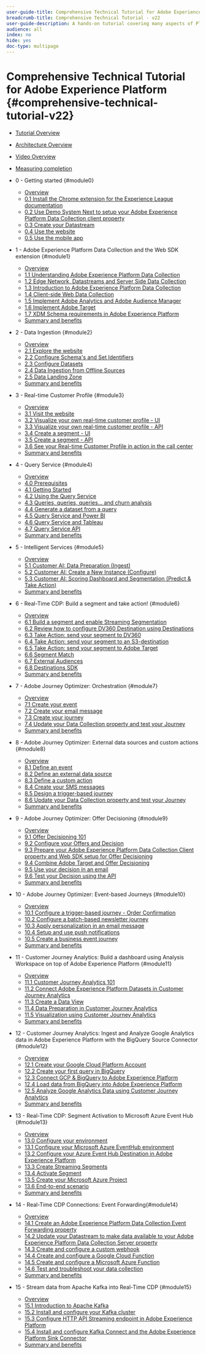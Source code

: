 ```yaml
---
user-guide-title: Comprehensive Technical Tutorial for Adobe Experience Platform - v22
breadcrumb-title: Comprehensive Technical Tutorial - v22
user-guide-description: A hands-on tutorial covering many aspects of Platform, including connections to third-party systems.
audience: all
index: no
hide: yes
doc-type: multipage
---
```


# Comprehensive Technical Tutorial for Adobe Experience Platform {#comprehensive-technical-tutorial-v22}

+ [Tutorial Overview](/help/tutorial-comprehensive-technical-v22/overview.md)
+ [Architecture Overview](/help/tutorial-comprehensive-technical-v22/architecture.md)
+ [Video Overview](/help/tutorial-comprehensive-technical-v22/videos.md)
+ [Measuring completion](/help/tutorial-comprehensive-technical-v22/completion.md)
+ 0 - Getting started {#module0}
  + [Overview](/help/tutorial-comprehensive-technical-v22/modules/module0/getting-started.md)
  + [0.1 Install the Chrome extension for the Experience League documentation](/help/tutorial-comprehensive-technical-v22/modules/module0/ex1.md)
  + [0.2 Use Demo System Next to setup your Adobe Experience Platform Data Collection client property](/help/tutorial-comprehensive-technical-v22/modules/module0/ex2.md)
  + [0.3 Create your Datastream](/help/tutorial-comprehensive-technical-v22/modules/module0/ex3.md)
  + [0.4 Use the website](/help/tutorial-comprehensive-technical-v22/modules/module0/ex4.md)
  + [0.5 Use the mobile app](/help/tutorial-comprehensive-technical-v22/modules/module0/ex5.md)

+ 1 - Adobe Experience Platform Data Collection and the Web SDK extension {#module1}
  + [Overview](/help/tutorial-comprehensive-technical-v22/modules/module1/data-ingestion-launch-web-sdk.md)
  + [1.1 Understanding Adobe Experience Platform Data Collection](/help/tutorial-comprehensive-technical-v22/modules/module1/ex1.md)
  + [1.2 Edge Network, Datastreams and Server Side Data Collection](/help/tutorial-comprehensive-technical-v22/modules/module1/ex2.md)
  + [1.3 Introduction to Adobe Experience Platform Data Collection](/help/tutorial-comprehensive-technical-v22/modules/module1/ex3.md)
  + [1.4 Client-side Web Data Collection](/help/tutorial-comprehensive-technical-v22/modules/module1/ex4.md)
  + [1.5 Implement Adobe Analytics and Adobe Audience Manager](/help/tutorial-comprehensive-technical-v22/modules/module1/ex5.md)
  + [1.6 Implement Adobe Target](/help/tutorial-comprehensive-technical-v22/modules/module1/ex6.md)
  + [1.7 XDM Schema requirements in Adobe Experience Platform](/help/tutorial-comprehensive-technical-v22/modules/module1/ex7.md)
  + [Summary and benefits](/help/tutorial-comprehensive-technical-v22/modules/module1/summary.md)
+ 2 - Data Ingestion {#module2}
  + [Overview](/help/tutorial-comprehensive-technical-v22/modules/module2/data-ingestion.md)
  + [2.1 Explore the website](/help/tutorial-comprehensive-technical-v22/modules/module2/ex1.md)
  + [2.2 Configure Schema's and Set Identifiers](/help/tutorial-comprehensive-technical-v22/modules/module2/ex2.md)
  + [2.3 Configure Datasets](/help/tutorial-comprehensive-technical-v22/modules/module2/ex3.md)
  + [2.4 Data Ingestion from Offline Sources](/help/tutorial-comprehensive-technical-v22/modules/module2/ex4.md)  
  + [2.5 Data Landing Zone](/help/tutorial-comprehensive-technical-v22/modules/module2/ex5.md)
  + [Summary and benefits](/help/tutorial-comprehensive-technical-v22/modules/module2/summary.md)
+ 3 - Real-time Customer Profile {#module3}
  + [Overview](/help/tutorial-comprehensive-technical-v22/modules/module3/real-time-customer-profile.md)
  + [3.1 Visit the website](/help/tutorial-comprehensive-technical-v22/modules/module3/ex1.md)
  + [3.2 Visualize your own real-time customer profile - UI](/help/tutorial-comprehensive-technical-v22/modules/module3/ex2.md)
  + [3.3 Visualize your own real-time customer profile - API](/help/tutorial-comprehensive-technical-v22/modules/module3/ex3.md)
  + [3.4 Create a segment - UI](/help/tutorial-comprehensive-technical-v22/modules/module3/ex4.md)
  + [3.5 Create a segment - API](/help/tutorial-comprehensive-technical-v22/modules/module3/ex5.md)
  + [3.6 See your Real-time Customer Profile in action in the call center](/help/tutorial-comprehensive-technical-v22/modules/module3/ex6.md)
  + [Summary and benefits](/help/tutorial-comprehensive-technical-v22/modules/module3/summary.md)
+ 4 - Query Service {#module4}
  + [Overview](/help/tutorial-comprehensive-technical-v22/modules/module4/query-service.md)
  + [4.0 Prerequisites](/help/tutorial-comprehensive-technical-v22/modules/module4/ex0.md)
  + [4.1 Getting Started](/help/tutorial-comprehensive-technical-v22/modules/module4/ex1.md)
  + [4.2 Using the Query Service](/help/tutorial-comprehensive-technical-v22/modules/module4/ex2.md)
  + [4.3 Queries, queries, queries... and churn analysis](/help/tutorial-comprehensive-technical-v22/modules/module4/ex3.md)
  + [4.4 Generate a dataset from a query](/help/tutorial-comprehensive-technical-v22/modules/module4/ex4.md)
  + [4.5 Query Service and Power BI](/help/tutorial-comprehensive-technical-v22/modules/module4/ex5.md)
  + [4.6 Query Service and Tableau](/help/tutorial-comprehensive-technical-v22/modules/module4/ex6.md)
  + [4.7 Query Service API](/help/tutorial-comprehensive-technical-v22/modules/module4/ex7.md)
  + [Summary and benefits](/help/tutorial-comprehensive-technical-v22/modules/module4/summary.md)
+ 5 - Intelligent Services {#module5}
  + [Overview](/help/tutorial-comprehensive-technical-v22/modules/module5/intelligent-services.md)
  + [5.1 Customer AI: Data Preparation (Ingest)](/help/tutorial-comprehensive-technical-v22/modules/module5/ex1.md)
  + [5.2 Customer AI: Create a New Instance (Configure)](/help/tutorial-comprehensive-technical-v22/modules/module5/ex2.md)
  + [5.3 Customer AI: Scoring Dashboard and Segmentation (Predict & Take Action)](/help/tutorial-comprehensive-technical-v22/modules/module5/ex3.md)
  + [Summary and benefits](/help/tutorial-comprehensive-technical-v22/modules/module5/summary.md)
+ 6 - Real-Time CDP: Build a segment and take action! {#module6}
  + [Overview](/help/tutorial-comprehensive-technical-v22/modules/module6/real-time-cdp-build-a-segment-take-action.md)
  + [6.1 Build a segment and enable Streaming Segmentation](/help/tutorial-comprehensive-technical-v22/modules/module6/ex1.md)
  + [6.2 Review how to configure DV360 Destination using Destinations](/help/tutorial-comprehensive-technical-v22/modules/module6/ex2.md)
  + [6.3 Take Action: send your segment to DV360](/help/tutorial-comprehensive-technical-v22/modules/module6/ex3.md)
  + [6.4 Take Action: send your segment to an S3-destination](/help/tutorial-comprehensive-technical-v22/modules/module6/ex4.md)
  + [6.5 Take Action: send your segment to Adobe Target](/help/tutorial-comprehensive-technical-v22/modules/module6/ex5.md)
  + [6.6 Segment Match](/help/tutorial-comprehensive-technical-v22/modules/module6/ex6.md)
  + [6.7 External Audiences](/help/tutorial-comprehensive-technical-v22/modules/module6/ex7.md)
  + [6.8 Destinations SDK](/help/tutorial-comprehensive-technical-v22/modules/module6/ex8.md)
  + [Summary and benefits](/help/tutorial-comprehensive-technical-v22/modules/module6/summary.md)
+ 7 - Adobe Journey Optimizer: Orchestration {#module7}
  + [Overview](/help/tutorial-comprehensive-technical-v22/modules/module7/journey-orchestration-create-account.md)
  + [7.1 Create your event](/help/tutorial-comprehensive-technical-v22/modules/module7/ex1.md)
  + [7.2 Create your email message](/help/tutorial-comprehensive-technical-v22/modules/module7/ex2.md)
  + [7.3 Create your journey](/help/tutorial-comprehensive-technical-v22/modules/module7/ex3.md)
  + [7.4 Update your Data Collection property and test your Journey](/help/tutorial-comprehensive-technical-v22/modules/module7/ex4.md)
  + [Summary and benefits](/help/tutorial-comprehensive-technical-v22/modules/module7/summary.md)
+ 8 - Adobe Journey Optimizer: External data sources and custom actions {#module8}
  + [Overview](/help/tutorial-comprehensive-technical-v22/modules/module8/journey-orchestration-external-weather-api-sms.md)
  + [8.1 Define an event](/help/tutorial-comprehensive-technical-v22/modules/module8/ex1.md)
  + [8.2 Define an external data source](/help/tutorial-comprehensive-technical-v22/modules/module8/ex2.md)
  + [8.3 Define a custom action](/help/tutorial-comprehensive-technical-v22/modules/module8/ex3.md)
  + [8.4 Create your SMS messages](/help/tutorial-comprehensive-technical-v22/modules/module8/ex4.md)
  + [8.5 Design a trigger-based journey](/help/tutorial-comprehensive-technical-v22/modules/module8/ex5.md)
  + [8.6 Update your Data Collection property and test your Journey](/help/tutorial-comprehensive-technical-v22/modules/module8/ex6.md)
  + [Summary and benefits](/help/tutorial-comprehensive-technical-v22/modules/module8/summary.md)
+ 9 - Adobe Journey Optimizer: Offer Decisioning {#module9}
  + [Overview](/help/tutorial-comprehensive-technical-v22/modules/module9/offer-decisioning.md)
  + [9.1 Offer Decisioning 101](/help/tutorial-comprehensive-technical-v22/modules/module9/ex1.md)
  + [9.2 Configure your Offers and Decision](/help/tutorial-comprehensive-technical-v22/modules/module9/ex2.md)
  + [9.3 Prepare your Adobe Experience Platform Data Collection Client property and Web SDK setup for Offer Decisioning](/help/tutorial-comprehensive-technical-v22/modules/module9/ex3.md)
  + [9.4 Combine Adobe Target and Offer Decisioning](/help/tutorial-comprehensive-technical-v22/modules/module9/ex4.md)
  + [9.5 Use your decision in an email](/help/tutorial-comprehensive-technical-v22/modules/module9/ex5.md)
  + [9.6 Test your Decision using the API](/help/tutorial-comprehensive-technical-v22/modules/module9/ex6.md)
  + [Summary and benefits](/help/tutorial-comprehensive-technical-v22/modules/module9/summary.md)
+ 10 - Adobe Journey Optimizer: Event-based Journeys {#module10}
  + [Overview](/help/tutorial-comprehensive-technical-v22/modules/module10/journeyoptimizer.md)
  + [10.1 Configure a trigger-based journey - Order Confirmation](/help/tutorial-comprehensive-technical-v22/modules/module10/ex1.md)
  + [10.2 Configure a batch-based newsletter journey](/help/tutorial-comprehensive-technical-v22/modules/module10/ex2.md)
  + [10.3 Apply personalization in an email message](/help/tutorial-comprehensive-technical-v22/modules/module10/ex3.md)
  + [10.4 Setup and use push notifications](/help/tutorial-comprehensive-technical-v22/modules/module10/ex4.md)
  + [10.5 Create a business event journey](/help/tutorial-comprehensive-technical-v22/modules/module10/ex5.md)
  + [Summary and benefits](/help/tutorial-comprehensive-technical-v22/modules/module10/summary.md)
+ 11 - Customer Journey Analytics: Build a dashboard using Analysis Workspace on top of Adobe Experience Platform {#module11}
  + [Overview](/help/tutorial-comprehensive-technical-v22/modules/module11/customer-journey-analytics-build-a-dashboard.md)
  + [11.1 Customer Journey Analytics 101](/help/tutorial-comprehensive-technical-v22/modules/module11/ex1.md)
  + [11.2 Connect Adobe Experience Platform Datasets in Customer Journey Analytics](/help/tutorial-comprehensive-technical-v22/modules/module11/ex2.md)
  + [11.3 Create a Data View](/help/tutorial-comprehensive-technical-v22/modules/module11/ex3.md)
  + [11.4 Data Preparation in Customer Journey Analytics](/help/tutorial-comprehensive-technical-v22/modules/module11/ex4.md)
  + [11.5 Visualization using Customer Journey Analytics](/help/tutorial-comprehensive-technical-v22/modules/module11/ex5.md)
  + [Summary and benefits](/help/tutorial-comprehensive-technical-v22/modules/module11/summary.md)
+ 12 - Customer Journey Analytics: Ingest and Analyze Google Analytics data in Adobe Experience Platform with the BigQuery Source Connector {#module12}
  + [Overview](/help/tutorial-comprehensive-technical-v22/modules/module12/customer-journey-analytics-bigquery-gcp.md)
  + [12.1 Create your Google Cloud Platform Account](/help/tutorial-comprehensive-technical-v22/modules/module12/ex1.md)
  + [12.2 Create your first query in BigQuery](/help/tutorial-comprehensive-technical-v22/modules/module12/ex2.md)
  + [12.3 Connect GCP & BigQuery to Adobe Experience Platform](/help/tutorial-comprehensive-technical-v22/modules/module12/ex3.md)
  + [12.4 Load data from BigQuery into Adobe Experience Platform](/help/tutorial-comprehensive-technical-v22/modules/module12/ex4.md)
  + [12.5 Analyze Google Analytics Data using Customer Journey Analytics](/help/tutorial-comprehensive-technical-v22/modules/module12/ex5.md)
  + [Summary and benefits](/help/tutorial-comprehensive-technical-v22/modules/module12/summary.md)
+ 13 - Real-Time CDP: Segment Activation to Microsoft Azure Event Hub {#module13}
  + [Overview](/help/tutorial-comprehensive-technical-v22/modules/module13/segment-activation-microsoft-azure-eventhub.md)
  + [13.0 Configure your environment](/help/tutorial-comprehensive-technical-v22/modules/module13/ex0.md)
  + [13.1 Configure your Microsoft Azure EventHub environment](/help/tutorial-comprehensive-technical-v22/modules/module13/ex1.md)
  + [13.2 Configure your Azure Event Hub Destination in Adobe Experience Platform](/help/tutorial-comprehensive-technical-v22/modules/module13/ex2.md)
  + [13.3 Create Streaming Segments](/help/tutorial-comprehensive-technical-v22/modules/module13/ex3.md)
  + [13.4 Activate Segment](/help/tutorial-comprehensive-technical-v22/modules/module13/ex4.md)
  + [13.5 Create your Microsoft Azure Project](/help/tutorial-comprehensive-technical-v22/modules/module13/ex5.md)
  + [13.6 End-to-end scenario](/help/tutorial-comprehensive-technical-v22/modules/module13/ex6.md)
  + [Summary and benefits](/help/tutorial-comprehensive-technical-v22/modules/module13/summary.md)
+ 14 - Real-Time CDP Connections: Event Forwarding{#module14}
  + [Overview](/help/tutorial-comprehensive-technical-v22/modules/module14/aep-data-collection-ssf.md)
  + [14.1 Create an Adobe Experience Platform Data Collection Event Forwarding property](/help/tutorial-comprehensive-technical-v22/modules/module14/ex1.md)
  + [14.2 Update your Datastream to make data available to your Adobe Experience Platform Data Collection Server property](/help/tutorial-comprehensive-technical-v22/modules/module14/ex2.md)
  + [14.3 Create and configure a custom webhook](/help/tutorial-comprehensive-technical-v22/modules/module14/ex3.md)
  + [14.4 Create and configure a Google Cloud Function](/help/tutorial-comprehensive-technical-v22/modules/module14/ex4.md)
  + [14.5 Create and configure a Microsoft Azure Function](/help/tutorial-comprehensive-technical-v22/modules/module14/ex5.md)
  + [14.6 Test and troubleshoot your data collection](/help/tutorial-comprehensive-technical-v22/modules/module14/ex6.md)
  + [Summary and benefits](/help/tutorial-comprehensive-technical-v22/modules/module14/summary.md)
+ 15 - Stream data from Apache Kafka into Real-Time CDP {#module15}
  + [Overview](/help/tutorial-comprehensive-technical-v22/modules/module15/aep-apache-kafka.md)
  + [15.1 Introduction to Apache Kafka](/help/tutorial-comprehensive-technical-v22/modules/module15/ex1.md)
  + [15.2 Install and configure your Kafka cluster](/help/tutorial-comprehensive-technical-v22/modules/module15/ex2.md)
  + [15.3 Configure HTTP API Streaming endpoint in Adobe Experience Platform](/help/tutorial-comprehensive-technical-v22/modules/module15/ex3.md)
  + [15.4 Install and configure Kafka Connect and the Adobe Experience Platform Sink Connector](/help/tutorial-comprehensive-technical-v22/modules/module15/ex4.md)
  + [Summary and benefits](/help/tutorial-comprehensive-technical-v22/modules/module15/summary.md)
